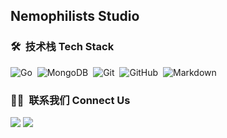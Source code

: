 ## Nemophilists Studio

### 🛠 &nbsp;技术栈 Tech Stack

![Go](https://img.shields.io/badge/-Go-05122A?style=flat&logo=go)&nbsp;
![MongoDB](https://img.shields.io/badge/-MongoDB-05122A?style=flat&logo=mongodb)&nbsp;
![Git](https://img.shields.io/badge/-Git-05122A?style=flat&logo=git)&nbsp;
![GitHub](https://img.shields.io/badge/-GitHub-05122A?style=flat&logo=github)&nbsp;
![Markdown](https://img.shields.io/badge/-Markdown-05122A?style=flat&logo=markdown)

### 🤝🏻 &nbsp;联系我们 Connect Us

<a href="https://Nemophilists.com/"><img src="https://img.shields.io/badge/-Nemophilists.com-3423A6?style=flat&logo=Google-Chrome&logoColor=white"/></a>
<a href="mailto:studio@nemophilists.com"><img src="https://img.shields.io/badge/-Studio@nemophilists.com-D14836?style=flat&logo=Gmail&logoColor=white"/></a>
